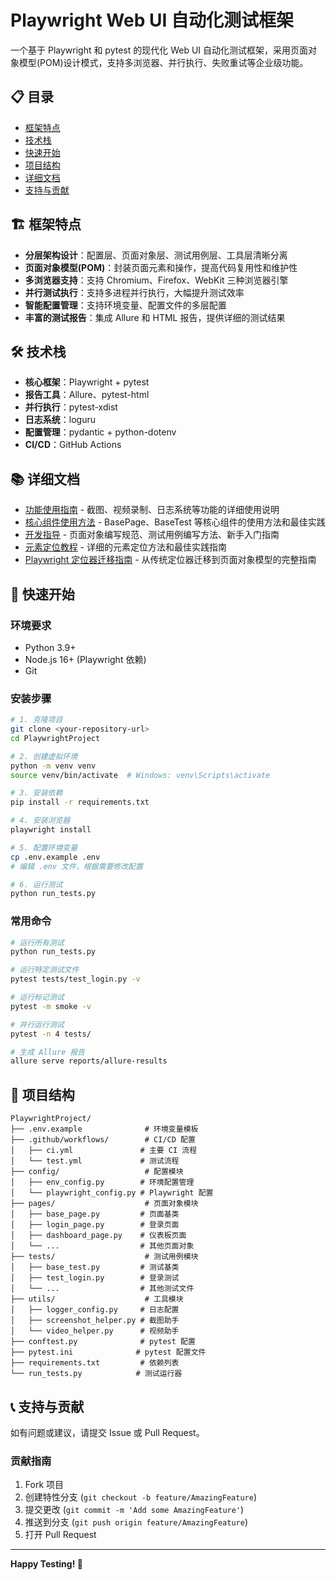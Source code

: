 # Playwright Web UI 自动化测试框架

一个基于 Playwright 和 pytest 的现代化 Web UI 自动化测试框架，采用页面对象模型(POM)设计模式，支持多浏览器、并行执行、失败重试等企业级功能。

## 📋 目录

- [框架特点](#框架特点)
- [技术栈](#技术栈)
- [快速开始](#快速开始)
- [项目结构](#项目结构)
- [详细文档](#详细文档)
- [支持与贡献](#支持与贡献)

## 🏗️ 框架特点

- **分层架构设计**：配置层、页面对象层、测试用例层、工具层清晰分离
- **页面对象模型(POM)**：封装页面元素和操作，提高代码复用性和维护性
- **多浏览器支持**：支持 Chromium、Firefox、WebKit 三种浏览器引擎
- **并行测试执行**：支持多进程并行执行，大幅提升测试效率
- **智能配置管理**：支持环境变量、配置文件的多层配置
- **丰富的测试报告**：集成 Allure 和 HTML 报告，提供详细的测试结果

## 🛠️ 技术栈

- **核心框架**：Playwright + pytest
- **报告工具**：Allure、pytest-html
- **并行执行**：pytest-xdist
- **日志系统**：loguru
- **配置管理**：pydantic + python-dotenv
- **CI/CD**：GitHub Actions

## 📚 详细文档

- [功能使用指南](docs/feature_usage_guide.md) - 截图、视频录制、日志系统等功能的详细使用说明
- [核心组件使用方法](docs/core_components_guide.md) - BasePage、BaseTest 等核心组件的使用方法和最佳实践
- [开发指导](docs/development_guide.md) - 页面对象编写规范、测试用例编写方法、新手入门指南
- [元素定位教程](docs/element_locating_guide.md) - 详细的元素定位方法和最佳实践指南
- [Playwright 定位器迁移指南](docs/playwright_locators_migration_guide.md) - 从传统定位器迁移到页面对象模型的完整指南

## 🚀 快速开始

### 环境要求

- Python 3.9+
- Node.js 16+ (Playwright 依赖)
- Git

### 安装步骤

```bash
# 1. 克隆项目
git clone <your-repository-url>
cd PlaywrightProject

# 2. 创建虚拟环境
python -m venv venv
source venv/bin/activate  # Windows: venv\Scripts\activate

# 3. 安装依赖
pip install -r requirements.txt

# 4. 安装浏览器
playwright install

# 5. 配置环境变量
cp .env.example .env
# 编辑 .env 文件，根据需要修改配置

# 6. 运行测试
python run_tests.py
```

### 常用命令

```bash
# 运行所有测试
python run_tests.py

# 运行特定测试文件
pytest tests/test_login.py -v

# 运行标记测试
pytest -m smoke -v

# 并行运行测试
pytest -n 4 tests/

# 生成 Allure 报告
allure serve reports/allure-results
```

## 📁 项目结构

```
PlaywrightProject/
├── .env.example              # 环境变量模板
├── .github/workflows/        # CI/CD 配置
│   ├── ci.yml               # 主要 CI 流程
│   └── test.yml             # 测试流程
├── config/                   # 配置模块
│   ├── env_config.py        # 环境配置管理
│   └── playwright_config.py # Playwright 配置
├── pages/                    # 页面对象模块
│   ├── base_page.py         # 页面基类
│   ├── login_page.py        # 登录页面
│   ├── dashboard_page.py    # 仪表板页面
│   └── ...                  # 其他页面对象
├── tests/                    # 测试用例模块
│   ├── base_test.py         # 测试基类
│   ├── test_login.py        # 登录测试
│   └── ...                  # 其他测试文件
├── utils/                    # 工具模块
│   ├── logger_config.py     # 日志配置
│   ├── screenshot_helper.py # 截图助手
│   └── video_helper.py      # 视频助手
├── conftest.py              # pytest 配置
├── pytest.ini              # pytest 配置文件
├── requirements.txt         # 依赖列表
└── run_tests.py            # 测试运行器
```

## 📞 支持与贡献

如有问题或建议，请提交 Issue 或 Pull Request。

### 贡献指南

1. Fork 项目
2. 创建特性分支 (`git checkout -b feature/AmazingFeature`)
3. 提交更改 (`git commit -m 'Add some AmazingFeature'`)
4. 推送到分支 (`git push origin feature/AmazingFeature`)
5. 打开 Pull Request

---

**Happy Testing! 🎉**